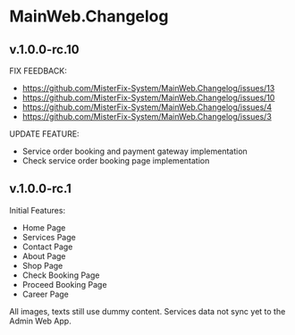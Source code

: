 # MainWeb.Changelog


## v.1.0.0-rc.10

FIX FEEDBACK:
* https://github.com/MisterFix-System/MainWeb.Changelog/issues/13
* https://github.com/MisterFix-System/MainWeb.Changelog/issues/10
* https://github.com/MisterFix-System/MainWeb.Changelog/issues/4
* https://github.com/MisterFix-System/MainWeb.Changelog/issues/3

UPDATE FEATURE:
* Service order booking and payment gateway implementation
* Check service order booking page implementation

## v.1.0.0-rc.1

Initial Features:
* Home Page
* Services Page
* Contact Page
* About Page
* Shop Page
* Check Booking Page
* Proceed Booking Page
* Career Page

All images, texts still use dummy content.
Services data not sync yet to the Admin Web App.
